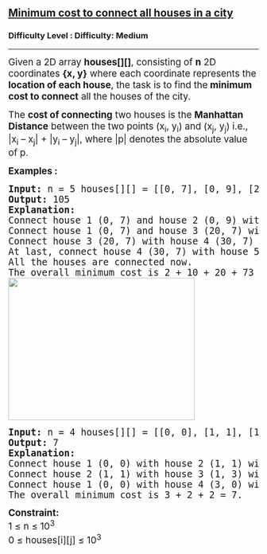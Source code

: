 <h2><a href="https://www.geeksforgeeks.org/problems/minimum-cost-to-connect-all-houses-in-a-city/1">Minimum cost to connect all houses in a city</a></h2><h3>Difficulty Level : Difficulty: Medium</h3><hr><div class="problems_problem_content__Xm_eO"><p><span style="font-size: 14pt;">Given a 2D array <strong>houses[][]</strong>, consisting of <strong>n</strong> 2D coordinates <strong>{x, y}</strong> where each coordinate represents the <strong>location of each house</strong>, the task is to find the<strong> minimum cost to connect</strong> all the houses of the city.</span></p>
<p><span style="font-size: 14pt;">The <strong>cost of connecting</strong> two houses is the <strong>Manhattan Distance</strong> between the two points (x<sub>i</sub>, y<sub>i</sub>) and (x<sub>j</sub>, y<sub>j</sub>) i.e., |x<sub>i</sub>&nbsp;– x<sub>j</sub>| + |y<sub>i</sub>&nbsp;– y<sub>j</sub>|, where |p| denotes the absolute value of p.</span></p>
<p><span style="font-size: 14pt;"><strong>Examples :</strong></span></p>
<pre><span style="font-size: 14pt;"><strong>Input: </strong>n = 5 houses[][] = [[0, 7], [0, 9], [20, 7], [30, 7], [40, 70]]
<strong>Output: </strong>105<br><strong>Explanation:</strong><br>Connect house 1 (0, 7) and house 2 (0, 9) with cost = 2
Connect house 1 (0, 7) and house 3 (20, 7) with cost = 20
Connect house 3 (20, 7) with house 4 (30, 7) with cost = 10 
At last, connect house 4 (30, 7) with house 5 (40, 70) with cost 73.
All the houses are connected now.
The overall minimum cost is 2 + 10 + 20 + 73 = 105.<br><img src="https://media.geeksforgeeks.org/img-practice/prod/addEditProblem/892720/Web/Other/blobid0_1744176520.jpg" width="375" height="286"><br></span></pre>
<pre><span style="font-size: 14pt;"><strong>Input: </strong>n = 4 houses[][] = [[0, 0], [1, 1], [1, 3], [3, 0]]
<strong>Output: </strong>7<br><strong>Explanation:</strong> 
Connect house 1 (0, 0) with house 2 (1, 1) with cost = 2
Connect house 2 (1, 1) with house 3 (1, 3) with cost = 2 
Connect house 1 (0, 0) with house 4 (3, 0) with cost = 3 
The overall minimum cost is 3 + 2 + 2 = 7.
</span></pre>
<p><span style="font-size: 14pt;"><strong>Constraint:</strong><br>1 ≤ n ≤ 10<sup>3</sup><br>0 ≤ houses[i][j] ≤ 10<sup>3</sup></span></p></div>